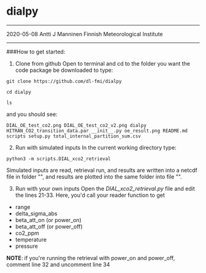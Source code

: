 # dialpy

----
2020-05-08
Antti J Manninen
Finnish Meteorological Institute

----
###How to get started:
1) Clone from github
Open to terminal and cd to the folder you want the code package be downloaded to
type:

  `git clone https://github.com/dl-fmi/dialpy`

  `cd dialpy`

  `ls`

and you should see:

  `DIAL_OE_test_co2.png
  DIAL_OE_test_co2_v2.png
  dialpy
  HITRAN_CO2_transition_data.par
  __init__.py
  oe_result.png
  README.md
  scripts
  setup.py
  total_internal_partition_sum.csv`

2) Run with simulated inputs
In the current working directory type:

  `python3 -m scripts.DIAL_xco2_retrieval`

Simulated inputs are read, retrieval run, and results are written into a netcdf file in folder "", and results are
plotted into the same folder into file "".

3) Run with your own inputs
Open the *DIAL_xco2_retrieval.py* file and edit the lines 21-33.
Here, you'd call your reader function to get
 - range
 - delta_sigma_abs
 - beta_att_on (or power_on)
 - beta_att_off (or power_off)
 - co2_ppm
 - temperature
 - pressure

**NOTE**: if you're running the retrieval with power_on and power_off, comment line 32 and uncomment line 34

